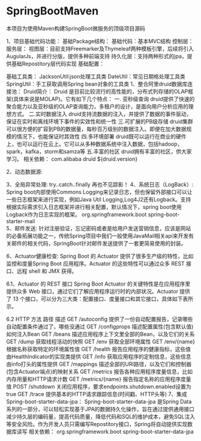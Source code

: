 # SpringBootMaven
本项目为使用Maven构建SpringBoot微服务的顶级项目源码

1、项目基础代码功能：
   基础Package结构：
   基础代码：基本MVC结构
     控制层：
     服务层：
     视图层：目前支持Freemarker及Thymeleaf两种模板引擎，后续将引入AugularJs，并进行分版，提供多种前端支持
     持久化层：支持两种形式的jpa，提供基础Repostitory层代码实现
   基础配置：
     
   基础工具类：
     JacksonUtil:json处理工具类
     DateUtil：常见日期格处理工具类
     SpringUtil：手工获取调用Spring bean对象的工具类
1、整合阿里druid数据库连接池：
    Druid简介：
      Druid 是目前比较流行的高性能的，分布式列存储的OLAP框架(具体来说是MOLAP)。它有如下几个特点：
      一. 亚秒级查询
           druid提供了快速的聚合能力以及亚秒级的OLAP查询能力，多租户的设计，是面向用户分析应用的理想方式。
      二.实时数据注入
           druid支持流数据的注入，并提供了数据的事件驱动，保证在实时和离线环境下事件的实效性和统一性
      三.可扩展的PB级存储
           druid集群可以很方便的扩容到PB的数据量，每秒百万级别的数据注入。即便在加大数据规模的情况下，也能保证时其效性
      四.多环境部署
           druid既可以运行在商业的硬件上，也可以运行在云上。它可以从多种数据系统中注入数据，包括hadoop，spark，kafka，storm和samza等
      五.丰富的社区
           druid拥有丰富的社区，供大家学习。
     相关依赖：
     <dependency>
		    <groupId>com.alibaba</groupId>
		    <artifactId>druid</artifactId>
		    <version>${druid.version}</version>
	    </dependency>
      
2、动态数据源:
    
3、全局异常处理:
      try..catch..finally 再也不见踪影！
4、系统日志（LogBack）:
     Spring boot内部使用Commons Logging来记录日志，但也保留外部接口可以让一些日志框架来进行实现，例如Java Util Logging,Log4J2还有Logback。支持根据实际需求引入日志框架并进行相关配置，默认情况下，spring boot使用Logback作为日志实现的框架。
   <dependency> 
	    <groupId>org.springframework.boot</groupId>
	    <artifactId>spring-boot-starter-mail</artifactId>
	</dependency>   
5、邮件发送:
   针对注册验证，忘记密码或者是给用户发送营销信息，应该是网站的必备拓展功能之一，传统Spring项目中我们一般使用JavaMail相关api来开发有关邮件的相关代码，SpringBoot针对邮件发送提供了一套更简易使用的封装。
 
6、Actuator健康检查:
Spring Boot 的 Actuator 提供了很多生产级的特性，比如监控和度量Spring Boot 应用程序。Actuator 的这些特性可以通过众多 REST 接口、远程 shell 和 JMX 获得。

6.1、Actuator 的 REST 接口
    Spring Boot Actuator 的关键特性是在应用程序里提供众多 Web 接口，通过它们了解应用程序运行时的内部状况。Actuator 提供了 13 个接口，可以分为三大类：配置接口、度量接口和其它接口，具体如下表所示。

6.2  HTTP 方法	路径	描述
    GET	/autoconfig	提供了一份自动配置报告，记录哪些自动配置条件通过了，哪些没通过
    GET	/configprops	描述配置属性(包含默认值)如何注入Bean
    GET	/beans	描述应用程序上下文里全部的Bean，以及它们的关系
    GET	/dump	获取线程活动的快照
    GET	/env	获取全部环境属性
    GET	/env/{name}	根据名称获取特定的环境属性值
    GET	/health	报告应用程序的健康指标，这些值由HealthIndicator的实现类提供
    GET	/info	获取应用程序的定制信息，这些信息由info打头的属性提供
    GET	/mappings	描述全部的URI路径，以及它们和控制器(包含Actuator端点)的映射关系
    GET	/metrics	报告各种应用程序度量信息，比如内存用量和HTTP请求计数
    GET	/metrics/{name}	报告指定名称的应用程序度量值
    POST	/shutdown	关闭应用程序，要求endpoints.shutdown.enabled设置为true
    GET	/trace	提供基本的HTTP请求跟踪信息(时间戳、HTTP头等)
7、集成Spring-boot-starter-data-jpa：
    Spring-boot-starter-data-jpa 是Spring Data系列的一部分，可以轻松实现基于JPA的数据持久化操作，旨在通过提供通用接口减少持久层的编码量，提高代码质量，降低代码和SQL的维护成本，避免SQL注入等安全风险。作为开发人员只需编写Repostitory接口，Spring将自动提供实现数据库读写
   相关依赖：
   <dependency>
           <groupId>org.springframework.boot</groupId>
           <artifactId>spring-boot-starter-data-jpa</artifactId>
       </dependency>
